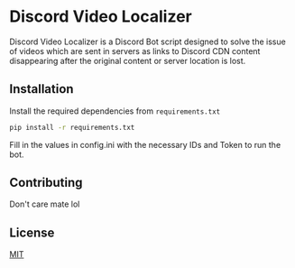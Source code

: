 # Discord Video Localizer

Discord Video Localizer is a Discord Bot script designed to solve the issue of videos which are sent in servers as links to Discord CDN content disappearing after the original content or server location is lost.

## Installation

Install the required dependencies from `requirements.txt`

```bash
pip install -r requirements.txt
```

Fill in the values in config.ini with the necessary IDs and Token to run the bot.

## Contributing

Don't care mate lol

## License

[MIT](https://choosealicense.com/licenses/mit/)
